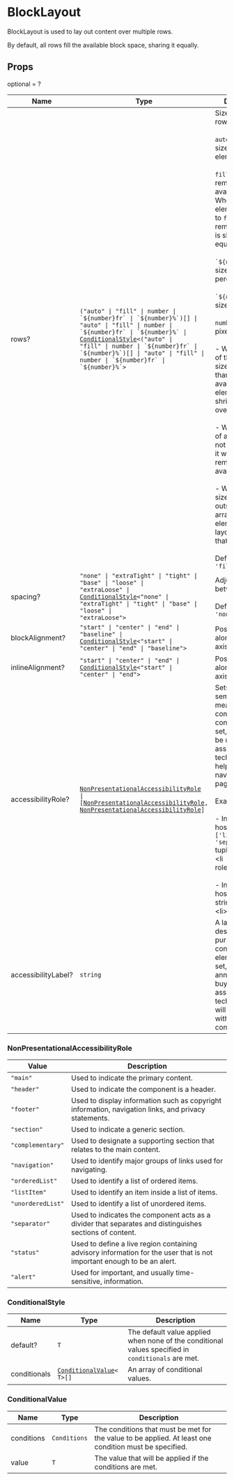 # BlockLayout

BlockLayout is used to lay out content over multiple rows.

By default, all rows fill the available block space, sharing it equally.

## Props
optional = ?

| Name | Type | Description |
| --- | --- | --- |
| rows? | <code>("auto" &#124; "fill" &#124; number &#124; &#96;&dollar;{number}fr&#96; &#124; &#96;&dollar;{number}%&#96;)[] &#124; "auto" &#124; "fill" &#124; number &#124; &#96;&dollar;{number}fr&#96; &#124; &#96;&dollar;{number}%&#96; &#124; <a href="#conditionalstyle">ConditionalStyle</a><<wbr>("auto" &#124; "fill" &#124; number &#124; &#96;&dollar;{number}fr&#96; &#124; &#96;&dollar;{number}%&#96;)[] &#124; "auto" &#124; "fill" &#124; number &#124; &#96;&dollar;{number}fr&#96; &#124; &#96;&dollar;{number}%&#96;<wbr>></code> | Sizes for each row of the layout.<br /><br /> `auto`: intrinsic size of the element.<br /><br />`fill`: fills the remaining available space. When multiple elements are set to `fill`, the remaining space is shared equally.<br /><br />`` `${number}%` ``: size in percentages.<br /><br />`` `${number}fr` ``: size in fractions.<br /><br />`number`: size in pixels.<br /><br /> - When the sum of the defined sizes is larger than the available space, elements will shrink to avoid overflow.<br /><br />- When the size of an element is not explicitly set, it will fill the remaining space available.<br /><br />- When only one size is set and outside of an array, all elements of the layout will take that size.<br /><br /> Default value: <code>'fill'</code> |
| spacing? | <code>"none" &#124; "extraTight" &#124; "tight" &#124; "base" &#124; "loose" &#124; "extraLoose" &#124; <a href="#conditionalstyle">ConditionalStyle</a><<wbr>"none" &#124; "extraTight" &#124; "tight" &#124; "base" &#124; "loose" &#124; "extraLoose"<wbr>></code> | Adjust spacing between children<br /><br />Default value: <code>'none'</code> |
| blockAlignment? | <code>"start" &#124; "center" &#124; "end" &#124; "baseline" &#124; <a href="#conditionalstyle">ConditionalStyle</a><<wbr>"start" &#124; "center" &#124; "end" &#124; "baseline"<wbr>></code> | Position children along the cross axis  |
| inlineAlignment? | <code>"start" &#124; "center" &#124; "end" &#124; <a href="#conditionalstyle">ConditionalStyle</a><<wbr>"start" &#124; "center" &#124; "end"<wbr>></code> | Position children along the main axis  |
| accessibilityRole? | <code><a href="#nonpresentationalaccessibilityrole">NonPresentationalAccessibilityRole</a> &#124; [<a href="#nonpresentationalaccessibilityrole">NonPresentationalAccessibilityRole</a>, <a href="#nonpresentationalaccessibilityrole">NonPresentationalAccessibilityRole</a>]</code> | Sets the semantic meaning of the component’s content. When set, the role will be used by assistive technologies to help buyers navigate the page.<br /><br /> Examples:<br /><br />- In an HTML host a `['listItem', 'separator']` tuple will render: &lt;li role='separator'&gt;<br /><br />- In an HTML host a `listItem` string will render: &lt;li&gt;  |
| accessibilityLabel? | <code>string</code> | A label that describes the purpose or contents of the element. When set, it will be announced to buyers using assistive technologies and will provide them with more context.  |
<a name="NonPresentationalAccessibilityRole"></a>

### NonPresentationalAccessibilityRole

| Value | Description |
| --- | --- |
| <code>"main"</code> | Used to indicate the primary content. |
| <code>"header"</code> | Used to indicate the component is a header. |
| <code>"footer"</code> | Used to display information such as copyright information, navigation links, and privacy statements. |
| <code>"section"</code> | Used to indicate a generic section. |
| <code>"complementary"</code> | Used to designate a supporting section that relates to the main content. |
| <code>"navigation"</code> | Used to identify major groups of links used for navigating. |
| <code>"orderedList"</code> | Used to identify a list of ordered items. |
| <code>"listItem"</code> | Used to identify an item inside a list of items. |
| <code>"unorderedList"</code> | Used to identify a list of unordered items. |
| <code>"separator"</code> | Used to indicates the component acts as a divider that separates and distinguishes sections of content. |
| <code>"status"</code> | Used to define a live region containing advisory information for the user that is not important enough to be an alert. |
| <code>"alert"</code> | Used for important, and usually time-sensitive, information. |<a name="ConditionalStyle"></a>

### ConditionalStyle

| Name | Type | Description |
| --- | --- | --- |
| default? | <code>T</code> | The default value applied when none of the conditional values specified in `conditionals` are met.  |
| conditionals | <code><a href="#conditionalvalue">ConditionalValue</a><<wbr>T<wbr>>[]</code> | An array of conditional values.  |<a name="ConditionalValue"></a>

### ConditionalValue

| Name | Type | Description |
| --- | --- | --- |
| conditions | <code>Conditions</code> | The conditions that must be met for the value to be applied. At least one condition must be specified.  |
| value | <code>T</code> | The value that will be applied if the conditions are met.  |